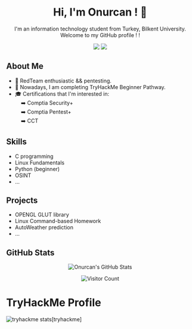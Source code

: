 
<!-- Introduction -->
<h1 align="center">Hi, I'm Onurcan ! 👋</h1>
<p align="center">
  I'm an information technology student from Turkey, Bilkent University. 
  Welcome to my GitHub profile ! !
</p>

<!-- Badges -->
<p align="center">
  <a href="https://www.linkedin.com/in/onurcan-genç-b582311b9/"><img src="https://img.shields.io/badge/LinkedIn-Connect-blue?logo=linkedin"></a>
  <a href="mailto:rekal1417@gmail.com"><img src="https://img.shields.io/badge/Email-Send%20a%20Message-red?logo=gmail"></a>
</p>

<!-- About Me -->
## About Me
- 💼 RedTeam enthusiastic && pentesting.
- 🌱 Nowadays, I am completing TryHackMe Beginner Pathway.
- 🎓 Certifications that I'm interested in: 
   <br/>&nbsp;&nbsp;&nbsp;&nbsp;➡️ Comptia Security+
   <br/>&nbsp;&nbsp;&nbsp;&nbsp;➡️ Comptia Pentest+
   <br/>&nbsp;&nbsp;&nbsp;&nbsp;➡️ CCT
<!-- Skills -->
## Skills
- C programming
- Linux Fundamentals
- Python (beginner)
- OSINT
- ...

<!-- Projects -->
## Projects
- OPENGL GLUT library
- Linux Command-based Homework
- AutoWeather prediction
- ...

<!-- GitHub Stats -->
## GitHub Stats
<p align="center">
  <img src="https://github-readme-stats.vercel.app/api?username=onurcangnc&show_icons=true&count_private=true&hide_border=true" alt="Onurcan's GitHub Stats">
</p>

<!-- Footer -->
<p align="center">
  <img src="https://visitor-badge.laobi.icu/badge?page_id=onurcangnc" alt="Visitor Count">
</p>


# TryHackMe Profile
![tryhackme stats](https://raw.githubusercontent.com/onurcangnc/onurcangnc/main/assets/thm_propic.png)[tryhackme]
